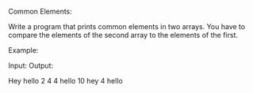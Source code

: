 Common Elements:


Write a program that prints common elements in two arrays. You have to compare the elements of the second array to the elements of the first.


Example:

 
Input:                         Output:

Hey hello 2 4                4 hello
10 hey 4 hello